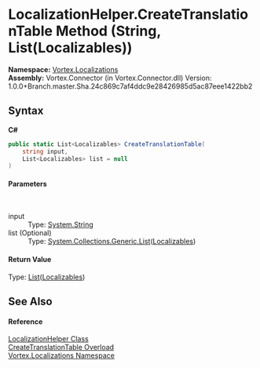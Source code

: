 # LocalizationHelper.CreateTranslationTable Method (String, List(Localizables))
 

**Namespace:**&nbsp;<a href="N_Vortex_Localizations.md">Vortex.Localizations</a><br />**Assembly:**&nbsp;Vortex.Connector (in Vortex.Connector.dll) Version: 1.0.0+Branch.master.Sha.24c869c7af4ddc9e28426985d5ac87eee1422bb2

## Syntax

**C#**<br />
``` C#
public static List<Localizables> CreateTranslationTable(
	string input,
	List<Localizables> list = null
)
```


#### Parameters
&nbsp;<dl><dt>input</dt><dd>Type: <a href="https://docs.microsoft.com/dotnet/api/system.string" target="_blank">System.String</a><br /></dd><dt>list (Optional)</dt><dd>Type: <a href="https://docs.microsoft.com/dotnet/api/system.collections.generic.list-1" target="_blank">System.Collections.Generic.List</a>(<a href="T_Vortex_Localizations_Localizables.md">Localizables</a>)<br /></dd></dl>

#### Return Value
Type: <a href="https://docs.microsoft.com/dotnet/api/system.collections.generic.list-1" target="_blank">List</a>(<a href="T_Vortex_Localizations_Localizables.md">Localizables</a>)

## See Also


#### Reference
<a href="T_Vortex_Localizations_LocalizationHelper.md">LocalizationHelper Class</a><br /><a href="Overload_Vortex_Localizations_LocalizationHelper_CreateTranslationTable.md">CreateTranslationTable Overload</a><br /><a href="N_Vortex_Localizations.md">Vortex.Localizations Namespace</a><br />